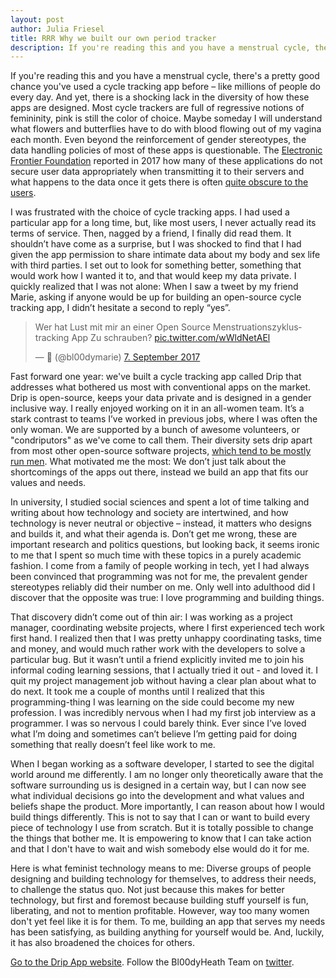 ```yaml
---
layout: post
author: Julia Friesel
title: RRR Why we built our own period tracker
description: If you're reading this and you have a menstrual cycle, there's a pretty good chance you've used a cycle tracking app before
---
```


If you're reading this and you have a menstrual cycle, there's a pretty good chance you've used a cycle tracking app before – like millions of people do every day. And yet, there is a shocking lack in the diversity of how these apps are designed. Most cycle trackers are full of regressive notions of femininity, pink is still the color of choice. Maybe someday I will understand what flowers and butterflies have to do with blood flowing out of my vagina each month. Even beyond the reinforcement of gender stereotypes, the data handling policies of most of these apps is questionable. The <a href="https://www.eff.org/wp/pregnancy-panopticon">Electronic Frontier Foundation</a> reported in 2017 how many of these applications do not secure user data appropriately when transmitting it to their servers and what happens to the data once it gets there is often <a href="https://chupadados.codingrights.org/en/menstruapps-como-transformar-sua-menstruacao-em-dinheiro-para-os-outros/">quite obscure to the users</a>.

I was frustrated with the choice of cycle tracking apps. I had used a particular app for a long time, but, like most users, I never actually read its terms of service. Then, nagged by a friend, I finally did read them.  It shouldn’t have come as a surprise, but I was shocked to find that I had given the app permission to share intimate data about my body and sex life with third parties. I set out to look for something better, something that would work how I wanted it to, and that would keep my data private. I quickly realized that I was not alone: When I saw a tweet by my friend Marie, asking if anyone would be up for building an open-source cycle tracking app, I didn’t hesitate a second to reply “yes”.

<blockquote class="twitter-tweet" data-lang="de"><p lang="de" dir="ltr">Wer hat Lust mit mir an einer Open Source Menstruationszyklustracking App Zu schrauben? <a href="https://t.co/wWldNetAEl">pic.twitter.com/wWldNetAEl</a></p>&mdash; 🔴 (@bl00dymarie) <a href="https://twitter.com/bl00dymarie/status/905757976518066180?ref_src=twsrc%5Etfw">7. September 2017</a></blockquote>
<script async src="https://platform.twitter.com/widgets.js" charset="utf-8"></script>

Fast forward one year: we've built a cycle tracking app called Drip that addresses what bothered us most with conventional apps on the market. Drip is open-source, keeps your data private and is designed in a gender inclusive way. I really enjoyed working on it in an all-women team. It’s a stark contrast to teams I’ve worked in previous jobs, where I was often the only woman. We are supported by a bunch of awesome volunteers, or "condriputors" as we've come to call them. Their diversity sets drip apart from most other open-source software projects, <a href="https://www.wired.com/2017/06/diversity-open-source-even-worse-tech-overall/">which tend to be mostly run men</a>. What motivated me the most: We don’t just talk about the shortcomings of the apps out there, instead we build an app that fits our values and needs.

In university, I studied social sciences and spent a lot of time talking and writing about how technology and society are intertwined, and how technology is never neutral or objective – instead, it matters who designs and builds it, and what their agenda is. Don’t get me wrong, these are important research and politics questions, but looking back, it seems ironic to me that I spent so much time with these topics in a purely academic fashion. I come from a family of people working in tech, yet I had always been convinced that programming was not for me, the prevalent gender stereotypes reliably did their number on me. Only well into adulthood did I discover that the opposite was true: I love programming and building things.

That discovery didn’t come out of thin air: I was working as a project manager, coordinating website projects, where I first experienced tech work first hand. I realized then that I was pretty unhappy coordinating tasks, time and money, and would much rather work with the developers to solve a particular bug. But it wasn’t until a friend explicitly invited me to join his informal coding learning sessions, that I actually tried it out - and loved it. I quit my project management job without having a clear plan about what to do next. It took me a couple of months until I realized that this programming-thing I was learning on the side could become my new profession. I was incredibly nervous when I had my first job interview as a programmer. I was so nervous I could barely think. Ever since I’ve loved what I’m doing and sometimes can’t believe I’m getting paid for doing something that really doesn’t feel like work to me.

When I began working as a software developer, I started to see the digital world around me differently. I am no longer only theoretically aware that the software surrounding us is designed in a certain way, but I can now see what individual decisions go into the development and what values and beliefs shape the product. More importantly, I can reason about how I would build things differently. This is not to say that I can or want to build every piece of technology I use from scratch. But it is totally possible to change the things that bother me. It is empowering to know that I can take action and that I don't have to wait and wish somebody else would do it for me.

Here is what feminist technology means to me: Diverse groups of people designing and building technology for themselves, to address their needs, to challenge the status quo. Not just because this makes for better technology, but first and foremost because building stuff yourself is fun, liberating, and not to mention profitable. However, way too many women don't yet feel like it is for them. To me, building an app that serves my needs has been satisfying, as building anything for yourself would be. And, luckily, it has also broadened the choices for others.



<a href="https://bloodyhealth.gitlab.io/" target="_blank">Go to the Drip App website</a>.
Follow the Bl00dyHeath Team on <a href="https://twitter.com/bl00dyhealth">twitter</a>.

